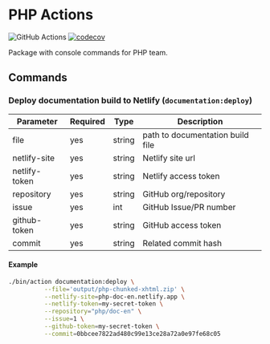 # PHP Actions

![GitHub Actions](https://github.com/saundefined/php-actions/workflows/build/badge.svg)
[![codecov](https://codecov.io/gh/saundefined/php-actions/branch/master/graph/badge.svg?token=9IASF9M5XC)](https://codecov.io/gh/saundefined/php-actions)

Package with console commands for PHP team.

## Commands

### Deploy documentation build to Netlify (``documentation:deploy``)

| Parameter | Required | Type | Description |
|-----------|----------|------|-------------|
| file | yes | string | path to documentation build file |
| netlify-site | yes | string | Netlify site url |
| netlify-token | yes | string | Netlify access token |
| repository | yes | string | GitHub org/repository |
| issue | yes | int | GitHub Issue/PR number |
| github-token | yes | string | GitHub access token |
| commit | yes | string | Related commit hash |

#### Example

```bash
./bin/action documentation:deploy \
          --file='output/php-chunked-xhtml.zip' \
          --netlify-site=php-doc-en.netlify.app \
          --netlify-token=my-secret-token \
          --repository="php/doc-en" \
          --issue=1 \
          --github-token=my-secret-token \
          --commit=0bbcee7822ad480c99e13ce28a72a0e97fe68c05
```

